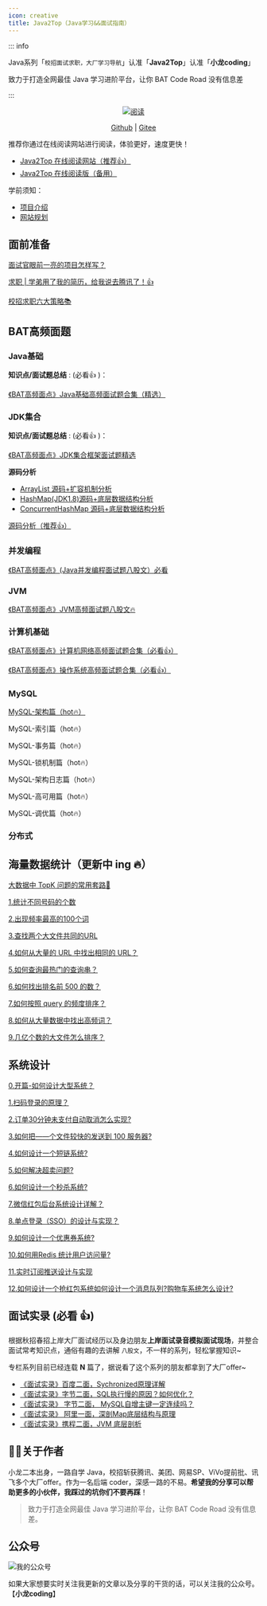 ```yaml
---
icon: creative
title: Java2Top（Java学习&&面试指南）
---
```


::: info

Java系列「`校招面试求职，大厂学习导航`」认准「**Java2Top**」认准「**小龙coding**」

致力于打造全网最佳 Java 学习进阶平台，让你 BAT Code Road 没有信息差

:::

<div align="center">
    <p>
        <a href="https://java2top.cn/"><img src="https://img.shields.io/badge/阅读-read-brightgreen.svg" alt="阅读" /></a>
    </p>
    <p>
        <a href="https://github.com/xlcoding/Java2Top">Github</a> |
        <a href="https://gitee.com/xlcoding/Java2Top">Gitee</a>
    </p>  
</div>

推荐你通过在线阅读网站进行阅读，体验更好，速度更快！

* [Java2Top 在线阅读网站（推荐👍）](http://java2top.cn/)
* [Java2Top 在线阅读版（备用）](https://xlcoding.github.io/Java2Top/)

学前须知：

* [项目介绍](../java2top/intro.md)
* [网站规划](../java2top/todo.md)

## 面前准备

[面试官眼前一亮的项目怎样写？](./interview/project.md)

[求职 | 学弟用了我的简历，给我说去腾讯了！👍](./interview/recruit.md)

[校招求职六大策略📚](./interview/six-method.md)

## BAT高频面题

### Java基础

**知识点/面试题总结** : (必看:+1: )：

[《BAT高频面点》Java基础高频面试题合集（精选）](./java/basic/java-basic.md)

### JDK集合

**知识点/面试题总结** : (必看:+1: )：

[《BAT高频面点》JDK集合框架面试题精选](./java/collection/java-collection.md)

**源码分析**

* [ArrayList 源码+扩容机制分析](docs/java/collection/arraylist-source-code.md)
* [HashMap(JDK1.8)源码+底层数据结构分析](docs/java/collection/hashmap-source-code.md)
* [ConcurrentHashMap 源码+底层数据结构分析](docs/java/collection/concurrent-hash-map-source-code.md)

[源码分析（推荐👍）](./java/collection/java-collection-code.md)

### 并发编程

[《BAT高频面点》(Java并发编程面试题八股文）必看](./java/concurrent/java-concurrent.md)

### JVM

[《BAT高频面点》JVM高频面试题八股文🔥](./java/jvm/java-jvm.md)

### 计算机基础

[《BAT高频面点》计算机网络高频面试题合集（必看👍）](./java/computer-basic/network.md)

[《BAT高频面点》操作系统高频面试题合集（必看👍）](./java/computer-basic/operate-system.md)

### MySQL

[MySQL-架构篇（hot🔥）](./java/database/mysql/java-mysql-0-structure.md)

MySQL-索引篇（hot🔥）

MySQL-事务篇（hot🔥）

MySQL-锁机制篇（hot🔥）

MySQL-架构日志篇（hot🔥）

MySQL-高可用篇（hot🔥）

MySQL-调优篇（hot🔥）

### 分布式

## 海量数据统计（更新中 ing 🔥）

[大数据中 TopK 问题的常用套路🎈](./mass-data/0-topk-template.md)

[1.统计不同号码的个数](./mass-data/1-count-phone-num.md)

[2.出现频率最高的100个词](./mass-data/2-find-hign-frequency-word.md)

[3.查找两个大文件共同的URL](./mass-data/3-find-same-url.md)

[4.如何从大量的 URL 中找出相同的 URL？](./mass-data/4-find-mid-num.md)

[5.如何查询最热门的查询串？](./mass-data/5-find-hot-string.md)

[6.如何找出排名前 500 的数？](./mass-data/6-top-500-num.md)

[7.如何按照 query 的频度排序？](./mass-data/7-query-frequency-sort.md)

[8.如何从大量数据中找出高频词？](./mass-data/8-high-frequency.md)

[9.几亿个数的大文件怎么排序？](./mass-data/9-sort-500-million-large-files.md)

## 系统设计

[0.开篇-如何设计大型系统？]()

[1.扫码登录的原理？]()

[2.订单30分钟未支付自动取消怎么实现?]()

[3.如何把——个文件较快的发送到 100 服务器?]()

[4.如何设计一个短链系统?]()

[5.如何解决超卖问题?]()

[6.如何设计一个秒杀系统?]()

[7.微信红包后台系统设计详解？]()

[8.单点登录（SSO）的设计与实现？]()

[9.如何设计一个优惠券系统?]()

[10.如何用Redis 统计用户访问量?]()

[11.实时订阅推送设计与实现]()

[12.如何设计一个抢红包系统如何设计一个消息队列?购物车系统怎么设计?]()

## 面试实录 (必看 :+1:)

根据秋招春招上岸大厂面试经历以及身边朋友**上岸面试录音模拟面试现场**，并整合面试常考知识点，通俗有趣的去讲解 `八股文`，不一样的系列，轻松掌握知识~

专栏系列目前已经连载 **N** 篇了，据说看了这个系列的朋友都拿到了大厂offer~

- [《面试实录》百度二面，Sychronized原理详解](.//memoir/1.md)
- [《面试实录》字节二面，SQL执行慢的原因？如何优化？](.//memoir/2.md)
- [《面试实录》 字节二面， MySQL自增主键一定连续吗？](.//memoir/3.md)
- [《面试实录》 阿里一面，深剖Map底层结构与原理](.//memoir/4.md)
- [《面试实录》携程二面，JVM 底层剖析](./memoir/5.md)

## 👨‍💻关于作者

小龙二本出身，一路自学 Java，校招斩获腾讯、美团、网易SP、ViVo提前批、讯飞多个大厂offer。作为一名后端 coder，深感一路的不易。**希望我的分享可以帮助更多的小伙伴，我踩过的坑你们不要再踩**！

> 致力于打造全网最佳 Java 学习进阶平台，让你 BAT Code Road 没有信息差。

## 公众号

![我的公众号](https://xiaolongcoder.oss-cn-beijing.aliyuncs.com/imgs/Java2Top/concurrent202303202215699.png)

如果大家想要实时关注我更新的文章以及分享的干货的话，可以关注我的公众号。【**小龙coding**】

